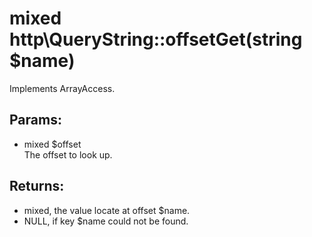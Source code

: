 # mixed http\QueryString::offsetGet(string $name)

Implements ArrayAccess.

## Params:

* mixed $offset  
  The offset to look up.
  
## Returns:

* mixed, the value locate at offset $name.
* NULL, if key $name could not be found.
